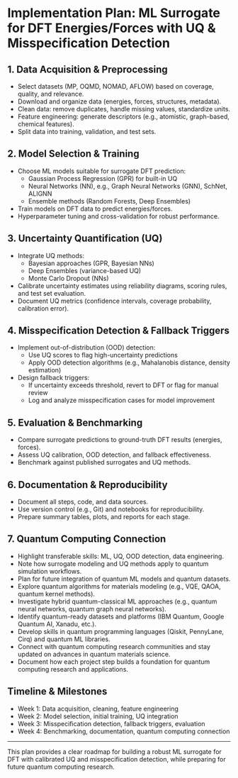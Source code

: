 # Implementation Plan: ML Surrogate for DFT Energies/Forces with UQ & Misspecification Detection

## 1. Data Acquisition & Preprocessing
- Select datasets (MP, OQMD, NOMAD, AFLOW) based on coverage, quality, and relevance.
- Download and organize data (energies, forces, structures, metadata).
- Clean data: remove duplicates, handle missing values, standardize units.
- Feature engineering: generate descriptors (e.g., atomistic, graph-based, chemical features).
- Split data into training, validation, and test sets.

## 2. Model Selection & Training
- Choose ML models suitable for surrogate DFT prediction:
  - Gaussian Process Regression (GPR) for built-in UQ
  - Neural Networks (NN), e.g., Graph Neural Networks (GNN), SchNet, ALIGNN
  - Ensemble methods (Random Forests, Deep Ensembles)
- Train models on DFT data to predict energies/forces.
- Hyperparameter tuning and cross-validation for robust performance.

## 3. Uncertainty Quantification (UQ)
- Integrate UQ methods:
  - Bayesian approaches (GPR, Bayesian NNs)
  - Deep Ensembles (variance-based UQ)
  - Monte Carlo Dropout (NNs)
- Calibrate uncertainty estimates using reliability diagrams, scoring rules, and test set evaluation.
- Document UQ metrics (confidence intervals, coverage probability, calibration error).

## 4. Misspecification Detection & Fallback Triggers
- Implement out-of-distribution (OOD) detection:
  - Use UQ scores to flag high-uncertainty predictions
  - Apply OOD detection algorithms (e.g., Mahalanobis distance, density estimation)
- Design fallback triggers:
  - If uncertainty exceeds threshold, revert to DFT or flag for manual review
  - Log and analyze misspecification cases for model improvement

## 5. Evaluation & Benchmarking
- Compare surrogate predictions to ground-truth DFT results (energies, forces).
- Assess UQ calibration, OOD detection, and fallback effectiveness.
- Benchmark against published surrogates and UQ methods.

## 6. Documentation & Reproducibility
- Document all steps, code, and data sources.
- Use version control (e.g., Git) and notebooks for reproducibility.
- Prepare summary tables, plots, and reports for each stage.

## 7. Quantum Computing Connection
- Highlight transferable skills: ML, UQ, OOD detection, data engineering.
- Note how surrogate modeling and UQ methods apply to quantum simulation workflows.
- Plan for future integration of quantum ML models and quantum datasets.
- Explore quantum algorithms for materials modeling (e.g., VQE, QAOA, quantum kernel methods).
- Investigate hybrid quantum-classical ML approaches (e.g., quantum neural networks, quantum graph neural networks).
- Identify quantum-ready datasets and platforms (IBM Quantum, Google Quantum AI, Xanadu, etc.).
- Develop skills in quantum programming languages (Qiskit, PennyLane, Cirq) and quantum ML libraries.
- Connect with quantum computing research communities and stay updated on advances in quantum materials science.
- Document how each project step builds a foundation for quantum computing research and applications.

## Timeline & Milestones
- Week 1: Data acquisition, cleaning, feature engineering
- Week 2: Model selection, initial training, UQ integration
- Week 3: Misspecification detection, fallback triggers, evaluation
- Week 4: Benchmarking, documentation, quantum computing connection

---

This plan provides a clear roadmap for building a robust ML surrogate for DFT with calibrated UQ and misspecification detection, while preparing for future quantum computing research.
